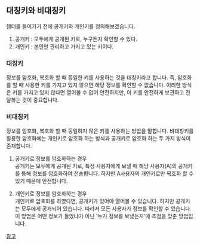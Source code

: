 ## 대칭키와 비대칭키

챕터를 들어가기 전에 공개키와 개인키를 정의해보겠습니다.
1. 공개키 : 모두에게 공개된 키로, 누구든지 확인할 수 있다.
2. 개인키 : 본인만 관리하고 가지고 있는 키이다.

### 대칭키
정보를 암호화, 복호화 할 때 동일한 키를 사용하는 것을 대칭키라고 합니다.
즉, 암호화를 할 때 사용한 키를 가지고 있지 않으면 해당 정보를 확인할 수 없습니다. 
이러한 방식은 키를 가지고 있지 않다면 열어볼 수 없어 안전하지만, 이 키를 안전하게 보관하고 전달하는 것이 중요합니다.

### 비대칭키
정보를 암호화, 복호화 할 때 동일하지 않은 키를 사용하는 방법을 말합니다.
비대칭키를 활용한 암호화에는 개인키로 암호화 하는 방식과 공개키로 암호화 하는 두 가지 방식이 존재합니다.
1. 공개키로 정보를 암호화하는 경우 <br>
공개키는 모두에게 공개된 키로, 특정 사용자에게 보낼 때 해당 사용자(A)의 공개키를 통해 정보를 암호화하여 전송합니다. 
하지만 A사용자의 개인키로만 복호화 할 수 있기 때문에 안전합니다. 


2. 개인키로 정보를 암호화하는 경우 <br>
개인키로 암호화를 하였다면, 공개키가 있어야 열어볼 수 있습니다. 하지만 공개키는 모두에게 공개되어 있습니다.
따라서 모든 사용자가 정보를 확인할 수 있습니다. 이 방법은 어떤 정보가 들었냐가 아닌 '누가 정보를 보냈는지'에 초점을 맞춘 방법입니다.

[참고](https://universitytomorrow.com/22)